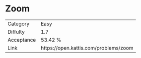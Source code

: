 # Zoom

<table>
    <tr>
        <td>Category</td>
        <td>Easy</td>
    </tr>
    <tr>
        <td>Diffulty</td>
        <td>1.7</td>
    </tr>
    <tr>
        <td>Acceptance</td>
        <td>53.42 %</td>
    </tr>
    <tr>
        <td>Link</td>
        <td>https://open.kattis.com/problems/zoom</td>
    </tr>
</table>
